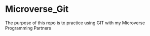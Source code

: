 # Microverse_Git
The purpose of this repo is to practice using GIT with my Microverse Programming Partners


